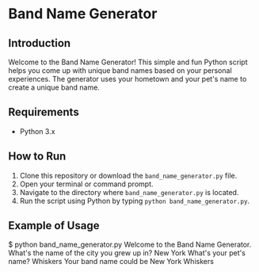 # Band Name Generator

## Introduction
Welcome to the Band Name Generator! This simple and fun Python script helps you come up with unique band names based on your personal experiences. The generator uses your hometown and your pet's name to create a unique band name.

## Requirements
- Python 3.x

## How to Run
1. Clone this repository or download the `band_name_generator.py` file.
2. Open your terminal or command prompt.
3. Navigate to the directory where `band_name_generator.py` is located.
4. Run the script using Python by typing `python band_name_generator.py`.

## Example of Usage
$ python band_name_generator.py
Welcome to the Band Name Generator.
What's the name of the city you grew up in? New York
What's your pet's name? Whiskers
Your band name could be New York Whiskers